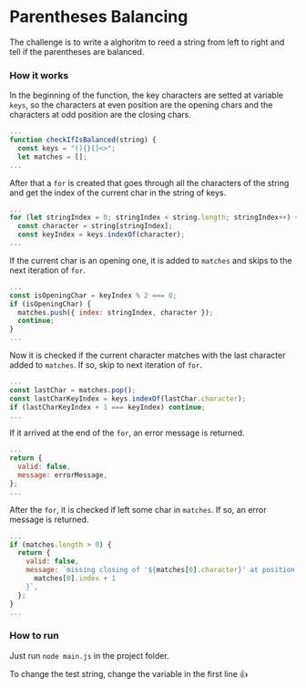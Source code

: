# Parentheses Balancing

The challenge is to write a alghoritm to reed a string from left to right and tell if the parentheses are balanced.



### How it works

In the beginning of the function, the key characters are setted at variable `keys`, so the characters at even position are the opening chars and the characters at odd position are the closing chars.

```javascript
...
function checkIfIsBalanced(string) {
  const keys = "(){}[]<>";
  let matches = [];
...
```



After that a `for` is created that goes through all the characters of the string and get the index of the current char in the string of keys.

```javascript
...
for (let stringIndex = 0; stringIndex < string.length; stringIndex++) {
  const character = string[stringIndex];
  const keyIndex = keys.indexOf(character);
...
```



If the current char is an opening one, it is added to `matches` and skips to the next iteration of `for`.

```javascript
...
const isOpeningChar = keyIndex % 2 === 0;
if (isOpeningChar) {
  matches.push({ index: stringIndex, character });
  continue;
}
...
```



Now it is checked if the current character matches with the last character added to `matches`. If so, skip to next iteration of `for`.

```javascript
...
const lastChar = matches.pop();
const lastCharKeyIndex = keys.indexOf(lastChar.character);
if (lastCharKeyIndex + 1 === keyIndex) continue;
...
```



If it arrived at the end of the `for`, an error message is returned.

```javascript
...
return {
  valid: false,
  message: errorMessage,
};
...
```



After the `for`, it is checked if left some char in `matches`. If so, an error message is returned.

```javascript
...
if (matches.length > 0) {
  return {
    valid: false,
    message: `missing closing of '${matches[0].character}' at position ${
      matches[0].index + 1
    }`,
  };
}
...
```



### How to run

Just run `node main.js` in the project folder.

To change the test string, change the variable in the first line 👍
